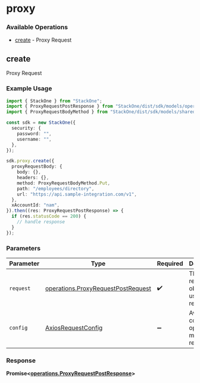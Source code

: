 # proxy

### Available Operations

* [create](#create) - Proxy Request

## create

Proxy Request

### Example Usage

```typescript
import { StackOne } from "StackOne";
import { ProxyRequestPostResponse } from "StackOne/dist/sdk/models/operations";
import { ProxyRequestBodyMethod } from "StackOne/dist/sdk/models/shared";

const sdk = new StackOne({
  security: {
    password: "",
    username: "",
  },
});

sdk.proxy.create({
  proxyRequestBody: {
    body: {},
    headers: {},
    method: ProxyRequestBodyMethod.Put,
    path: "/employees/directory",
    url: "https://api.sample-integration.com/v1",
  },
  xAccountId: "nam",
}).then((res: ProxyRequestPostResponse) => {
  if (res.statusCode == 200) {
    // handle response
  }
});
```

### Parameters

| Parameter                                                                                | Type                                                                                     | Required                                                                                 | Description                                                                              |
| ---------------------------------------------------------------------------------------- | ---------------------------------------------------------------------------------------- | ---------------------------------------------------------------------------------------- | ---------------------------------------------------------------------------------------- |
| `request`                                                                                | [operations.ProxyRequestPostRequest](../../models/operations/proxyrequestpostrequest.md) | :heavy_check_mark:                                                                       | The request object to use for the request.                                               |
| `config`                                                                                 | [AxiosRequestConfig](https://axios-http.com/docs/req_config)                             | :heavy_minus_sign:                                                                       | Available config options for making requests.                                            |


### Response

**Promise<[operations.ProxyRequestPostResponse](../../models/operations/proxyrequestpostresponse.md)>**

